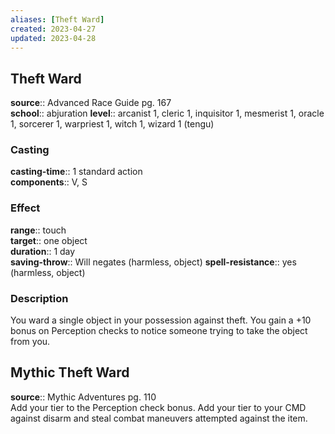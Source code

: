```yaml
---
aliases: [Theft Ward]
created: 2023-04-27
updated: 2023-04-28
---
```


## Theft Ward

**source**:: Advanced Race Guide pg. 167  
**school**:: abjuration
**level**:: arcanist 1, cleric 1, inquisitor 1, mesmerist 1, oracle 1, sorcerer 1, warpriest 1, witch 1, wizard 1 (tengu)

### Casting

**casting-time**:: 1 standard action  
**components**:: V, S

### Effect

**range**:: touch  
**target**:: one object  
**duration**:: 1 day  
**saving-throw**:: Will negates (harmless, object)
**spell-resistance**:: yes (harmless, object)

### Description

You ward a single object in your possession against theft. You gain a +10 bonus on Perception checks to notice someone trying to take the object from you.

## Mythic Theft Ward

**source**:: Mythic Adventures pg. 110  
Add your tier to the Perception check bonus. Add your tier to your CMD against disarm and steal combat maneuvers attempted against the item.
